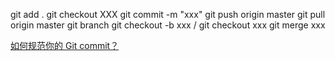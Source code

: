 git add .
git checkout XXX
git commit -m "xxx"
git push origin master
git pull origin master
git branch
git checkout -b xxx / git checkout xxx
git merge xxx

[如何规范你的 Git commit？](https://zhuanlan.zhihu.com/p/182553920)